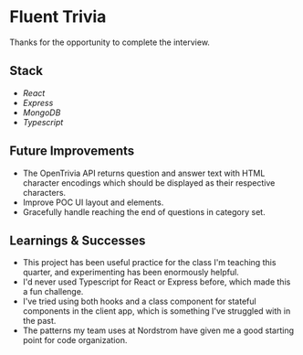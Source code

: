 # Fluent Trivia

Thanks for the opportunity to complete the interview.

## Stack
- *React*
- *Express*
- *MongoDB*
- *Typescript*

## Future Improvements
- The OpenTrivia API returns question and answer text with HTML character encodings which should be displayed as their respective characters.
- Improve POC UI layout and elements.
- Gracefully handle reaching the end of questions in category set.

## Learnings & Successes
- This project has been useful practice for the class I'm teaching this quarter, and experimenting has been enormously helpful.
- I'd never used Typescript for React or Express before, which made this a fun challenge.
- I've tried using both hooks and a class component for stateful components in the client app, which is something I've struggled with in the past. 
- The patterns my team uses at Nordstrom have given me a good starting point for code organization.
